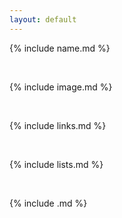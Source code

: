 ```yaml
---
layout: default
---
```


{% include name.md %}

<br>

{% include image.md %}

<br>

{% include links.md %}

<br>

{% include lists.md %}

<br>

{% include .md %}
